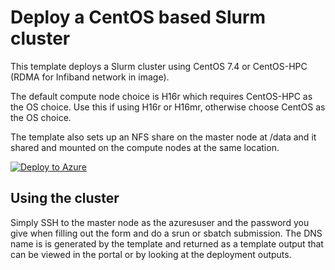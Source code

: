 # Deploy a CentOS based Slurm cluster

This template deploys a Slurm cluster using CentOS 7.4 or CentOS-HPC (RDMA for Infiband network in image). 

The default compute node choice is H16r which requires CentOS-HPC as the OS choice. Use this if using H16r or H16mr,
otherwise choose CentOS as the OS choice.

The template also sets up an NFS share on the master node at /data and it shared and mounted on the compute nodes at the same location.

<a href="https://portal.azure.com/#create/Microsoft.Template/uri/https%3A%2F%2Fgitlab.oit.duke.edu%2FOIT-DCC%2FAzure-Slurm%2Fraw%2Fmaster%2FCentOS%2Fazuredeploy.json" target="_blank">
   <img alt="Deploy to Azure" src="http://azuredeploy.net/deploybutton.png"/>
</a>

## Using the cluster

Simply SSH to the master node as the azuresuser and the password you give when filling out the form and do a srun or sbatch submission. The DNS name is is generated by the template and returned as a template output that can be viewed in the portal or by looking at the deployment outputs.
